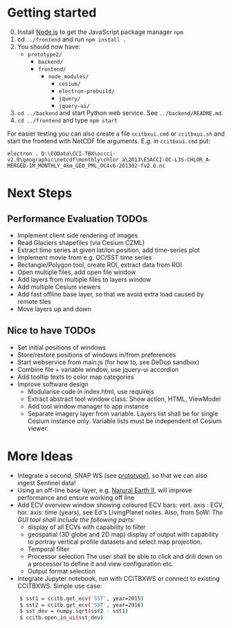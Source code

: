 # Getting started

0. Install [Node.js](https://nodejs.org/en/download/) to get the JavaScript package manager `npm`
1. cd `../frontend` and run `npm install .`
2. You should now have:
    * `prototype2/`
      * `backend/`
      * `frontend/`
        * `node_modules/`
          * `cesium/`
          * `electron-prebuild/`
          * `jquery/`
          * `jquery-ui/`
3. `cd ../backend` and start Python web service. See `../backend/README.md`.
4. `cd ../frontend` and type `npm start`

For easier testing you can also create a file `ccitbxui.cmd` or `ccitbxui.sh` and start the frontend with
NetCDF file arguments. E.g. in `ccitbxui.cmd` put:

    electron . D:\EOData\CCI-TBX\occci-v2.0\geographic\netcdf\monthly\chlor_a\2013\ESACCI-OC-L3S-CHLOR_A-MERGED-1M_MONTHLY_4km_GEO_PML_OC4v6-201302-fv2.0.nc


# Next Steps

## Performance Evaluation TODOs

- Implement client side rendering of images
- Read Glaciers shapefiles (via Cesium CZML)
- Extract time series at given lat/lon position, add time-series plot
- Implement movie from e.g. OC/SST time series
- Rectangle/Polygon tool, create ROI, extract data from ROI
- Open multiple files, add open file window
- Add layers from multiple files to layers window
- Add multiple Cesium viewers
- Add fast offline base layer, so that we avoid extra load caused by remote tiles
- Move layers up and down

## Nice to have TODOs

- Set initial positions of windows
- Store/restore positions of windows in/from preferences
- Start webservice from main.js (for how to, see DeDop sandbox)
- Combine file + variable window, use jquery-ui accordion
- Add tooltip texts to color map categories
- Improve software design
  * Modularise code in index.html, use requirejs
  * Extract abstract tool window class: Show action, HTML, ViewModel
  * Add tool window manager to app instance
  * Separate imagery layer from variable. Layers list shall be for single Cesium instance only.
    Variable lists must be independent of Cesium viewer.

# More Ideas

- Integrate a second, SNAP WS (see [prototype1](../prototype1), so that we can also ingest Sentinel data!
- Using an off-line base layer, e.g. [Narural Earth II](http://www.naturalearthdata.com/downloads/10m-raster-data/10m-natural-earth-2/), will improve performance and ensure
  working off line
- Add ECV overview window showing coloured ECV bars: vert. axis : ECV, hor. axis: time (years), see Ed's LivingPlanet notes.
  Also, from SoW: _The GUI tool shall include the following parts:_
  * display of all ECVs with capability to filter
  * geospatial (3D globe and 2D map) display of output with capability to portray vertical profile datasets and select map projection.
  * Temporal filter
  * Processor selection The user shall be able to click and drill down on a processor to define it and view configuration etc.
  * Output format selection
- Integrate Jupyter notebook, run with CCITBXWS or connect to existing CCITBXWS. Simple use case:

```bash
    $ sst1 = ccitb.get_ecv('SST', year=2015)
    $ sst2 = ccitb.get_ecv('SST', year=2016)
    $ sst_dev = numpy.sqrt(sst2 - sst1)
    $ ccitb.open_in_ui(sst_dev)
```
